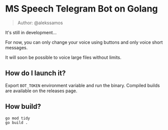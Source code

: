 # MS Speech Telegram Bot on Golang

> Author: @alekssamos

It's still in development...

For now, you can only change your voice using buttons and only voice short messages.

It will soon be possible to voice large files without limits.

## How do I launch it?

Export `BOT_TOKEN`  environment variable and run the binary.
Compiled builds are available on the releases page.

## How build?

```bash
go mod tidy
go build .
```
